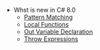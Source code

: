 * Whst is new in C# 8.0
  * [Pattern Matching](pattern-matching.md)
  * [Local Functions](local-functions.md)
  * [Out Variable Declaration](out-variable-declaration.md)
  * [Throw Expressions](throw-expressions.md)

